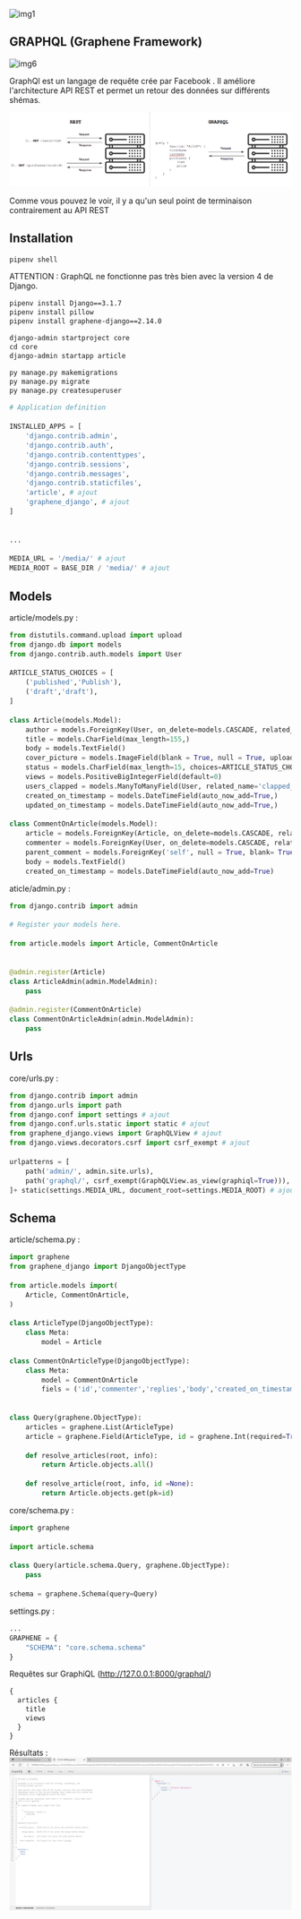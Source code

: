 ![img1](https://images.pexels.com/photos/9034723/pexels-photo-9034723.jpeg?auto=compress&cs=tinysrgb&w=1260&h=750&dpr=1)

## GRAPHQL (Graphene Framework)

![img6](https://graphql-api.com/images/graphql-for-be-devs.png)

GraphQl est un langage de requête crée par Facebook . Il améliore l'architecture API REST et permet un retour des données sur différents shémas.

![img6](./images/graphql.png)


Comme vous pouvez le voir, il y a qu'un seul point de terminaison contrairement au API REST 

## Installation 

```
pipenv shell
```

ATTENTION : GraphQL ne fonctionne pas très bien avec la version 4 de Django.
```
pipenv install Django==3.1.7
pipenv install pillow
pipenv install graphene-django==2.14.0
```


```
django-admin startproject core 
cd core
django-admin startapp article 
```


```
py manage.py makemigrations
py manage.py migrate
py manage.py createsuperuser
```


```py
# Application definition

INSTALLED_APPS = [
    'django.contrib.admin',
    'django.contrib.auth',
    'django.contrib.contenttypes',
    'django.contrib.sessions',
    'django.contrib.messages',
    'django.contrib.staticfiles',
    'article', # ajout
    'graphene_django', # ajout
]


...

MEDIA_URL = '/media/' # ajout
MEDIA_ROOT = BASE_DIR / 'media/' # ajout
```

## Models

article/models.py :
```py
from distutils.command.upload import upload
from django.db import models
from django.contrib.auth.models import User

ARTICLE_STATUS_CHOICES = [
    ('published','Publish'),
    ('draft','draft'),
]

class Article(models.Model):
    author = models.ForeignKey(User, on_delete=models.CASCADE, related_name='articles',)
    title = models.CharField(max_length=155,)
    body = models.TextField()
    cover_picture = models.ImageField(blank = True, null = True, upload_to='articles/coverImages/',)
    status = models.CharField(max_length=15, choices=ARTICLE_STATUS_CHOICES, default='draft',)
    views = models.PositiveBigIntegerField(default=0)
    users_clapped = models.ManyToManyField(User, related_name='clapped_articles', blank=True,)
    created_on_timestamp = models.DateTimeField(auto_now_add=True,)
    updated_on_timestamp = models.DateTimeField(auto_now_add=True,)

class CommentOnArticle(models.Model):
    article = models.ForeignKey(Article, on_delete=models.CASCADE, related_name='article_comments',)
    commenter = models.ForeignKey(User, on_delete=models.CASCADE, related_name='article_comments',)
    parent_comment = models.ForeignKey('self', null = True, blank= True, on_delete=models.CASCADE, related_name='replies',)
    body = models.TextField()
    created_on_timestamp = models.DateTimeField(auto_now_add=True)


```

aticle/admin.py :
```py
from django.contrib import admin

# Register your models here.

from article.models import Article, CommentOnArticle


@admin.register(Article)
class ArticleAdmin(admin.ModelAdmin):
    pass

@admin.register(CommentOnArticle)
class CommentOnArticleAdmin(admin.ModelAdmin):
    pass


```
## Urls
core/urls.py : 
```py
from django.contrib import admin
from django.urls import path
from django.conf import settings # ajout
from django.conf.urls.static import static # ajout
from graphene_django.views import GraphQLView # ajout
from django.views.decorators.csrf import csrf_exempt # ajout

urlpatterns = [
    path('admin/', admin.site.urls),
    path('graphql/', csrf_exempt(GraphQLView.as_view(graphiql=True))), # ajout
]+ static(settings.MEDIA_URL, document_root=settings.MEDIA_ROOT) # ajout
```
## Schema
article/schema.py :
```py
import graphene 
from graphene_django import DjangoObjectType

from article.models import(
    Article, CommentOnArticle,
)

class ArticleType(DjangoObjectType):
    class Meta:
        model = Article

class CommentOnArticleType(DjangoObjectType):
    class Meta:
        model = CommentOnArticle
        fiels = ('id','commenter','replies','body','created_on_timestamp',)


class Query(graphene.ObjectType):
    articles = graphene.List(ArticleType)
    article = graphene.Field(ArticleType, id = graphene.Int(required=True))

    def resolve_articles(root, info):
        return Article.objects.all()

    def resolve_article(root, info, id =None):
        return Article.objects.get(pk=id)
```

core/schema.py :
```py
import graphene

import article.schema

class Query(article.schema.Query, graphene.ObjectType):
    pass

schema = graphene.Schema(query=Query)
```

settings.py : 
```py
...
GRAPHENE = {
    "SCHEMA": "core.schema.schema"
}
```

Requêtes sur GraphiQL (http://127.0.0.1:8000/graphql/)
```
{
  articles {
    title
    views
  }
}
```

Résultats :
![img12](./images/graphql3.png)